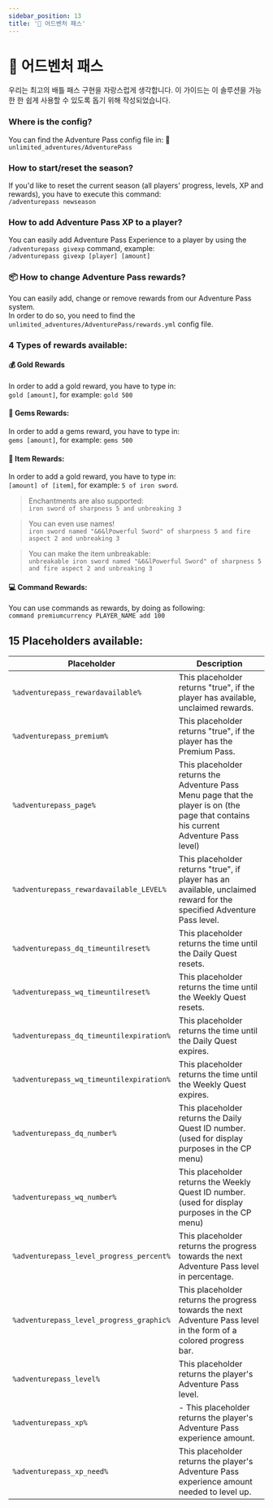 ```yaml
---
sidebar_position: 13
title: '🎯 어드벤처 패스'
---
```






# :dart: **어드벤처 패스**

우리는 최고의 배틀 패스 구현을 자랑스럽게 생각합니다.
이 가이드는 이 솔루션을 가능한 한 쉽게 사용할 수 있도록 돕기 위해 작성되었습니다.


### Where is the config?
You can find the Adventure Pass config file in:
📁`unlimited_adventures/AdventurePass`

### How to start/reset the season?

If you'd like to reset the current season (all players' progress, levels, XP and rewards), you have to execute this command:\
`/adventurepass newseason`


### How to add Adventure Pass XP to a player?

You can easily add Adventure Pass Experience to a player by using the `/adventurepass givexp` command, example:\
`/adventurepass givexp [player] [amount]`



### :package: How to change Adventure Pass rewards?

You can easily add, change or remove rewards from our Adventure Pass system.\
In order to do so, you need to find the `unlimited_adventures/AdventurePass/rewards.yml` config file.



### 4 Types of rewards available:

#### :moneybag: Gold Rewards
In order to add a gold reward, you have to type in:\
`gold [amount]`, for example: `gold 500`

#### :gem: Gems Rewards:
In order to add a gems reward, you have to type in:\
`gems [amount]`, for example: `gems 500`


#### :hammer: Item Rewards:
In order to add a gold reward, you have to type in:\
`[amount] of [item]`, for example: `5 of iron sword`.

> Enchantments are also supported:\
`iron sword of sharpness 5 and unbreaking 3`

> You can even use names!\
`iron sword named "&6&lPowerful Sword" of sharpness 5 and fire aspect 2 and unbreaking 3`

> You can make the item unbreakable:\
`unbreakable iron sword named "&6&lPowerful Sword" of sharpness 5 and fire aspect 2 and unbreaking 3`


#### :computer: Command Rewards:
You can use commands as rewards, by doing as following:\
`command premiumcurrency PLAYER_NAME add 100`




## 15 Placeholders available:

| Placeholder | Description |
| - | - |
| `%adventurepass_rewardavailable%` | This placeholder returns "true", if the player has available, unclaimed rewards. |
| `%adventurepass_premium%` | This placeholder returns "true", if the player has the Premium Pass. |
| `%adventurepass_page%` | This placeholder returns the Adventure Pass Menu page that the player is on (the page that contains his current Adventure Pass level) |
| `%adventurepass_rewardavailable_LEVEL%` | This placeholder returns "true", if player has an available, unclaimed reward for the specified Adventure Pass level. |
| `%adventurepass_dq_timeuntilreset%` | This placeholder returns the time until the Daily Quest resets. |
| `%adventurepass_wq_timeuntilreset%` | This placeholder returns the time until the Weekly Quest resets. |
| `%adventurepass_dq_timeuntilexpiration%` | This placeholder returns the time until the Daily Quest expires. |
| `%adventurepass_wq_timeuntilexpiration%` | This placeholder returns the time until the Weekly Quest expires. |
| `%adventurepass_dq_number%` | This placeholder returns the Daily Quest ID number. (used for display purposes in the CP menu) |
| `%adventurepass_wq_number%` | This placeholder returns the Weekly Quest ID number. (used for display purposes in the CP menu) |
| `%adventurepass_level_progress_percent%` | This placeholder returns the progress towards the next Adventure Pass level in percentage. |
| `%adventurepass_level_progress_graphic%` | This placeholder returns the progress towards the next Adventure Pass level in the form of a colored progress bar. |
| `%adventurepass_level%` | This placeholder returns the player's Adventure Pass level. |
| `%adventurepass_xp%` |- This placeholder returns the player's Adventure Pass experience amount. |
| `%adventurepass_xp_need%` | This placeholder returns the player's Adventure Pass experience amount needed to level up. |
